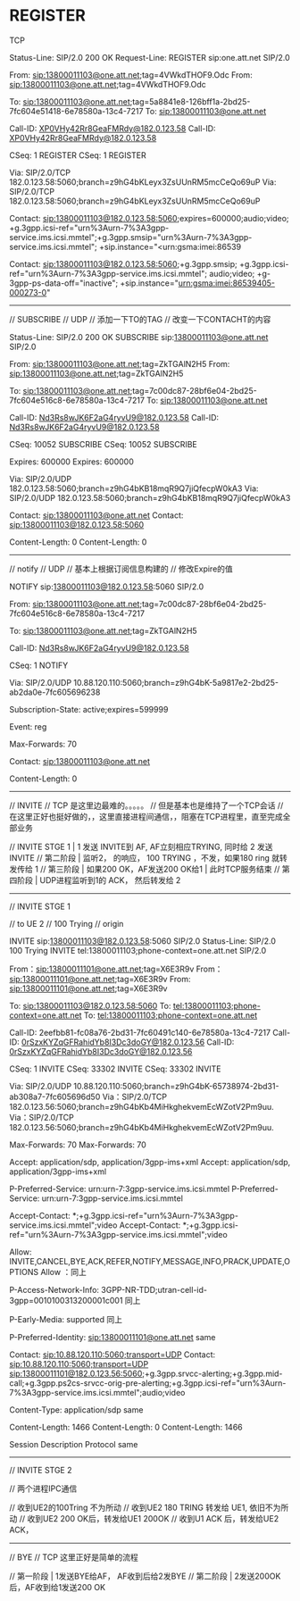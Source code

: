 

# REGISTER 

TCP

Status-Line: SIP/2.0 200 OK
Request-Line: REGISTER sip:one.att.net SIP/2.0


From: <sip:13800011103@one.att.net>;tag=4VWkdTHOF9.Odc
From: <sip:13800011103@one.att.net>;tag=4VWkdTHOF9.Odc

To: <sip:13800011103@one.att.net>;tag=5a8841e8-126bff1a-2bd25-7fc604e51418-6e78580a-13c4-7217
To: <sip:13800011103@one.att.net>

Call-ID: XP0VHy42Rr8GeaFMRdy@182.0.123.58
Call-ID: XP0VHy42Rr8GeaFMRdy@182.0.123.58

CSeq: 1 REGISTER
CSeq: 1 REGISTER

Via: SIP/2.0/TCP 182.0.123.58:5060;branch=z9hG4bKLeyx3ZsUUnRM5mcCeQo69uP
Via: SIP/2.0/TCP 182.0.123.58:5060;branch=z9hG4bKLeyx3ZsUUnRM5mcCeQo69uP

Contact: <sip:13800011103@182.0.123.58:5060>;expires=600000;audio;video;
+g.3gpp.icsi-ref="urn%3Aurn-7%3A3gpp-service.ims.icsi.mmtel";+g.3gpp.smsip="urn%3Aurn-7%3A3gpp-service.ims.icsi.mmtel";
+sip.instance="<urn:gsma:imei:86539

Contact: <sip:13800011103@182.0.123.58:5060>;+g.3gpp.smsip;
+g.3gpp.icsi-ref="urn%3Aurn-7%3A3gpp-service.ims.icsi.mmtel";
audio;video;
+g-3gpp-ps-data-off="inactive";
+sip.instance="<urn:gsma:imei:86539405-000273-0>"

--------------------------------------------------------------------------------------------------

// SUBSCRIBE
// UDP
// 添加一下TO的TAG
// 改变一下CONTACHT的内容

Status-Line: SIP/2.0 200 OK
SUBSCRIBE sip:13800011103@one.att.net SIP/2.0

From: <sip:13800011103@one.att.net>;tag=ZkTGAlN2H5
From: <sip:13800011103@one.att.net>;tag=ZkTGAlN2H5

To: <sip:13800011103@one.att.net>;tag=7c00dc87-28bf6e04-2bd25-7fc604e516c8-6e78580a-13c4-7217
To: <sip:13800011103@one.att.net>

Call-ID: Nd3Rs8wJK6F2aG4ryvU9@182.0.123.58
Call-ID: Nd3Rs8wJK6F2aG4ryvU9@182.0.123.58

CSeq: 10052 SUBSCRIBE
CSeq: 10052 SUBSCRIBE

Expires: 600000
Expires: 600000

Via: SIP/2.0/UDP 182.0.123.58:5060;branch=z9hG4bKB18mqR9Q7jiQfecpW0kA3
Via: SIP/2.0/UDP 182.0.123.58:5060;branch=z9hG4bKB18mqR9Q7jiQfecpW0kA3

Contact: <sip:13800011103@one.att.net>
Contact: <sip:13800011103@182.0.123.58:5060>

Content-Length: 0
Content-Length: 0

-------------------------------------------------------------------------------------------

// notify
// UDP
// 基本上根据订阅信息构建的
// 修改Expire的值

NOTIFY sip:13800011103@182.0.123.58:5060 SIP/2.0

From: <sip:13800011103@one.att.net>;tag=7c00dc87-28bf6e04-2bd25-7fc604e516c8-6e78580a-13c4-7217

To: <sip:13800011103@one.att.net>;tag=ZkTGAlN2H5

Call-ID: Nd3Rs8wJK6F2aG4ryvU9@182.0.123.58

CSeq: 1 NOTIFY

Via: SIP/2.0/UDP 10.88.120.110:5060;branch=z9hG4bK-5a9817e2-2bd25-ab2da0e-7fc605696238

Subscription-State: active;expires=599999

Event: reg

Max-Forwards: 70

Contact: <sip:13800011103@one.att.net>

Content-Length: 0

------------------------------------------------------------------------------------------------

// INVITE
// TCP 是这里边最难的。。。。。
// 但是基本也是维持了一个TCP会话
// 在这里正好也挺好做的，，这里直接进程间通信，，阻塞在TCP进程里，直至完成全部业务

// INVITE STGE 1 | 1 发送 INVITE到 AF, AF立刻相应TRYING, 同时给 2 发送INVITE
// 第二阶段 | 监听2， 的响应， 100 TRYING ，不发，如果180 ring 就转发传给 1
// 第三阶段 | 如果200 OK，AF发送200 OK给1                 | 此时TCP服务结束
// 第四阶段 | UDP进程监听到1的 ACK， 然后转发给 2


------------------------------
// INVITE STGE 1

// to UE 2
// 100 Trying
// origin 

INVITE sip:13800011103@182.0.123.58:5060 SIP/2.0
Status-Line: SIP/2.0 100 Trying
INVITE tel:13800011103;phone-context=one.att.net SIP/2.0

From：<sip:13800011101@one.att.net>;tag=X6E3R9v
From：<sip:13800011101@one.att.net>;tag=X6E3R9v
From: <sip:13800011101@one.att.net>;tag=X6E3R9v

To: <sip:13800011103@182.0.123.58:5060>
To: <tel:13800011103;phone-context=one.att.net>
To: <tel:13800011103;phone-context=one.att.net>

Call-ID: 2eefbb81-fc08a76-2bd31-7fc60491c140-6e78580a-13c4-7217
Call-ID: 0rSzxKYZqGFRahidYb8I3Dc3doGY@182.0.123.56
Call-ID: 0rSzxKYZqGFRahidYb8I3Dc3doGY@182.0.123.56

CSeq: 1 INVITE
CSeq: 33302 INVITE
CSeq: 33302 INVITE

Via: SIP/2.0/UDP 10.88.120.110:5060;branch=z9hG4bK-65738974-2bd31-ab308a7-7fc605696d50
Via：SIP/2.0/TCP 182.0.123.56:5060;branch=z9hG4bKb4MiHkghekvemEcWZotV2Pm9uu.
Via：SIP/2.0/TCP 182.0.123.56:5060;branch=z9hG4bKb4MiHkghekvemEcWZotV2Pm9uu.

Max-Forwards: 70
Max-Forwards: 70

Accept: application/sdp, application/3gpp-ims+xml
Accept: application/sdp, application/3gpp-ims+xml

P-Preferred-Service: urn:urn-7:3gpp-service.ims.icsi.mmtel
P-Preferred-Service: urn:urn-7:3gpp-service.ims.icsi.mmtel

Accept-Contact: *;+g.3gpp.icsi-ref="urn%3Aurn-7%3A3gpp-service.ims.icsi.mmtel";video
Accept-Contact: *;+g.3gpp.icsi-ref="urn%3Aurn-7%3A3gpp-service.ims.icsi.mmtel";video

Allow: INVITE,CANCEL,BYE,ACK,REFER,NOTIFY,MESSAGE,INFO,PRACK,UPDATE,OPTIONS
Allow ：同上

P-Access-Network-Info: 3GPP-NR-TDD;utran-cell-id-3gpp=0010100313200001c001
同上

P-Early-Media: supported
同上

P-Preferred-Identity: <sip:13800011101@one.att.net>
same

Contact: <sip:10.88.120.110:5060;transport=UDP>
Contact: <sip:10.88.120.110:5060;transport=UDP>
<sip:13800011101@182.0.123.56:5060>;+g.3gpp.srvcc-alerting;+g.3gpp.mid-call;+g.3gpp.ps2cs-srvcc-orig-pre-alerting;+g.3gpp.icsi-ref="urn%3Aurn-7%3A3gpp-service.ims.icsi.mmtel";audio;video

Content-Type: application/sdp
same

Content-Length: 1466
Content-Length: 0
Content-Length: 1466

Session Description Protocol
same

------------------------------

// INVITE STGE 2

// 两个进程IPC通信

// 收到UE2的100Tring 不为所动
// 收到UE2 180 TRING 转发给 UE1, 依旧不为所动
// 收到UE2 200 OK后，转发给UE1 200OK
// 收到U1 ACK 后，转发给UE2 ACK，




------------------------------


// BYE
// TCP 这里正好是简单的流程

// 第一阶段 | 1发送BYE给AF， AF收到后给2发BYE
// 第二阶段 | 2发送200OK后，AF收到给1发送200 OK





